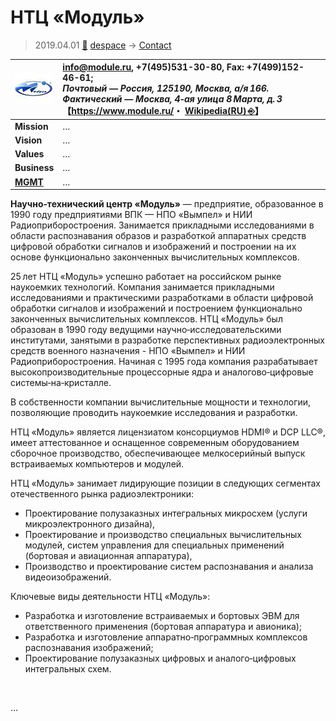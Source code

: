 # НТЦ «Модуль»
> 2019.04.01 [🚀](../../index/index.md) [despace](../index.md) → [Contact](../contact.md)

|[![](../f/con/n/ntc_module_logo1_thumb.jpg)](../f/con/n/ntc_module_logo1.png)|<info@module.ru>, +7(495)531-30-80, Fax: +7(499)152-46-61;<br> *Почтовый — Россия, 125190, Москва, а/я 166. Фактический — Москва, 4‑ая улица 8 Марта, д. 3*<br> 【<https://www.module.ru/>・ [Wikipedia(RU) ⎆](https://ru.wikipedia.org/wiki/НТЦ_«Модуль»)】|
|:--|:--|
|**Mission**|…|
|**Vision**|…|
|**Values**|…|
|**Business**|…|
|**[MGMT](../mgmt.md)**|…|

**Научно‑технический центр «Модуль»** — предприятие, образованное в 1990 году предприятиями ВПК — НПО «Вымпел» и НИИ Радиоприборостроения. Занимается прикладными исследованиями в области распознавания образов и разработкой аппаратных средств цифровой обработки сигналов и изображений и построении на их основе функционально законченных вычислительных комплексов.

25 лет НТЦ «Модуль» успешно работает на российском рынке наукоемких технологий. Компания занимается прикладными исследованиями и практическими разработками в области цифровой обработки сигналов и изображений и построением функционально законченных вычислительных комплексов. НТЦ «Модуль» был образован в 1990 году ведущими научно‑исследовательскими институтами, занятыми в разработке перспективных радиоэлектронных средств военного назначения - НПО «Вымпел» и НИИ Радиоприборостроения. Начиная с 1995 года компания разрабатывает высокопроизводительные процессорные ядра и аналогово‑цифровые системы‑на‑кристалле.

В собственности компании вычислительные мощности и технологии, позволяющие проводить наукоемкие исследования и разработки.

НТЦ «Модуль» является лицензиатом консорциумов HDMI® и DCP LLC®, имеет аттестованное и оснащенное современным оборудованием сборочное производство, обеспечивающее мелкосерийный выпуск встраиваемых компьютеров и модулей.

НТЦ «Модуль» занимает лидирующие позиции в следующих сегментах отечественного рынка радиоэлектроники:

   - Проектирование полузаказных интегральных микросхем (услуги микроэлектронного дизайна),
   - Проектирование и производство специальных вычислительных модулей, систем управления для специальных применений (бортовая и авиационная аппаратура),
   - Производство и проектирование систем распознавания и анализа видеоизображений.

Ключевые виды деятельности НТЦ «Модуль»:

   - Разработка и изготовление встраиваемых и бортовых ЭВМ для ответственного применения (бортовая аппаратура и авионика);
   - Разработка и изготовление аппаратно‑программных комплексов распознавания изображений;
   - Проектирование полузаказных цифровых и аналого‑цифровых интегральных схем.


<p style="page-break-after:always"> </p>

…
